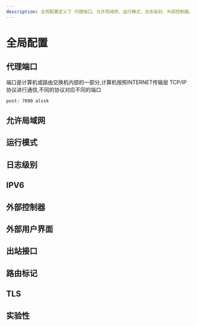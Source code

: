 ```yaml
---
description: 全局配置定义了 代理端口、允许局域网、运行模式、日志级别、外部控制器、外部用户界面、身份验证和实验性功能等
---
```


# 全局配置

## 代理端口

端口是计算机或路由交换机内部的一部分,计算机按照INTERNET传输层 TCP/IP 协议进行通信,不同的协议对应不同的端口

`post: 7890 alssk`

## 允许局域网



## 运行模式



## 日志级别



## IPV6



## 外部控制器



## 外部用户界面



## 出站接口



## 路由标记



## TLS



## 实验性

